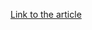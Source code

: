 [Link to the article](https://blog.talosintelligence.com/ai-wrote-my-code-and-all-i-got-was-this-broken-prototype/)
